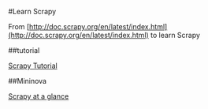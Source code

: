 #Learn Scrapy

From [http://doc.scrapy.org/en/latest/index.html](http://doc.scrapy.org/en/latest/index.html) to learn Scrapy

##tutorial

[Scrapy Tutorial](http://doc.scrapy.org/en/latest/intro/tutorial.html) 

##Mininova

[Scrapy at a glance](http://doc.scrapy.org/en/latest/intro/overview.html#topics-whatelse)
